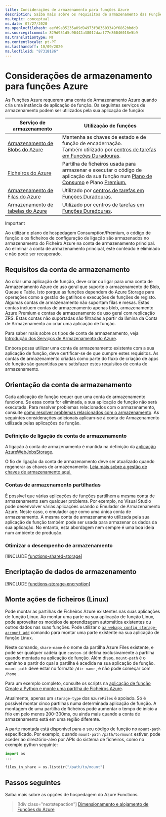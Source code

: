 ```yaml
---
title: Considerações de armazenamento para funções Azure
description: Saiba mais sobre os requisitos de armazenamento das Funções Azure e sobre a encriptação de dados armazenados.
ms.topic: conceptual
ms.date: 07/27/2020
ms.openlocfilehash: aefd9a35235a09d94973f383603349f6862bbdd9
ms.sourcegitcommit: 829d951d5c90442a38012daaf77e86046018e5b9
ms.translationtype: MT
ms.contentlocale: pt-PT
ms.lasthandoff: 10/09/2020
ms.locfileid: "87318186"
---
```

# <a name="storage-considerations-for-azure-functions"></a>Considerações de armazenamento para funções Azure

As Funções Azure requerem uma conta de Armazenamento Azure quando cria uma instância de aplicação de função. Os seguintes serviços de armazenamento podem ser utilizados pela sua aplicação de função:


|Serviço de armazenamento  | Utilização de funções  |
|---------|---------|
| [Armazenamento de Blobs do Azure](../storage/blobs/storage-blobs-introduction.md)     | Mantenha as chaves de estado e de função de encadernação.  <br/>Também utilizado por [centros de tarefas em Funções Duradouras](durable/durable-functions-task-hubs.md). |
| [Ficheiros do Azure](../storage/files/storage-files-introduction.md)  | Partilha de ficheiros usada para armazenar e executar o código de aplicação da sua função num [Plano de Consumo](functions-scale.md#consumption-plan) e Plano [Premium.](functions-scale.md#premium-plan) |
| [Armazenamento de Filas do Azure](../storage/queues/storage-queues-introduction.md)     | Utilizado por [centros de tarefas em Funções Duradouras](durable/durable-functions-task-hubs.md).   |
| [Armazenamento de tabelas do Azure](../storage/tables/table-storage-overview.md)  |  Utilizado por [centros de tarefas em Funções Duradouras](durable/durable-functions-task-hubs.md).       |

> [!IMPORTANT]
> Ao utilizar o plano de hospedagem Consumption/Premium, o código de função e os ficheiros de configuração de ligação são armazenados no armazenamento do Ficheiro Azure na conta de armazenamento principal. Ao eliminar a conta de armazenamento principal, este conteúdo é eliminado e não pode ser recuperado.

## <a name="storage-account-requirements"></a>Requisitos da conta de armazenamento

Ao criar uma aplicação de função, deve criar ou ligar para uma conta de Armazenamento Azure de uso geral que suporte o armazenamento de Blob, Queue e Table. Isto porque as funções dependem do Azure Storage para operações como a gestão de gatilhos e execuções de funções de registo. Algumas contas de armazenamento não suportam filas e mesas. Estas contas incluem contas de armazenamento apenas blob, armazenamento Azure Premium e contas de armazenamento de uso geral com replicação ZRS. Estas contas não suportadas são filtradas a partir da lâmina da Conta de Armazenamento ao criar uma aplicação de função.

Para saber mais sobre os tipos de conta de armazenamento, veja [Introdução dos Serviços de Armazenamento do Azure](../storage/common/storage-introduction.md#core-storage-services). 

Embora possa utilizar uma conta de armazenamento existente com a sua aplicação de função, deve certificar-se de que cumpre estes requisitos. As contas de armazenamento criadas como parte do fluxo de criação de apps de função são garantidas para satisfazer estes requisitos de conta de armazenamento.  

## <a name="storage-account-guidance"></a>Orientação da conta de armazenamento

Cada aplicação de função requer que uma conta de armazenamento funcione. Se essa conta for eliminada, a sua aplicação de função não será executada. Para resolver problemas relacionados com o armazenamento, consulte [como resolver problemas relacionados com o armazenamento](functions-recover-storage-account.md). As seguintes considerações adicionais aplicam-se à conta de Armazenamento utilizada pelas aplicações de função.

### <a name="storage-account-connection-setting"></a>Definição de ligação de conta de armazenamento

A ligação à conta de armazenamento é mantida na definição da [aplicação AzureWebJobsStorage](./functions-app-settings.md#azurewebjobsstorage). 

O fio de ligação da conta de armazenamento deve ser atualizado quando regenerar as chaves de armazenamento. [Leia mais sobre a gestão de chaves de armazenamento aqui.](../storage/common/storage-account-create.md)

### <a name="shared-storage-accounts"></a>Contas de armazenamento partilhadas

É possível que várias aplicações de funções partilhem a mesma conta de armazenamento sem qualquer problema. Por exemplo, no Visual Studio pode desenvolver várias aplicações usando o Emulador de Armazenamento Azure. Neste caso, o emulador age como uma única conta de armazenamento. A mesma conta de armazenamento utilizada pela sua aplicação de função também pode ser usada para armazenar os dados da sua aplicação. No entanto, esta abordagem nem sempre é uma boa ideia num ambiente de produção.

### <a name="optimize-storage-performance"></a>Otimizar o desempenho de armazenamento

[!INCLUDE [functions-shared-storage](../../includes/functions-shared-storage.md)]

## <a name="storage-data-encryption"></a>Encriptação de dados de armazenamento

[!INCLUDE [functions-storage-encryption](../../includes/functions-storage-encryption.md)]

## <a name="mount-file-shares-linux"></a>Monte ações de ficheiros (Linux)

Pode montar as partilhas de Ficheiros Azure existentes nas suas aplicações de função Linux. Ao montar uma parte na sua aplicação de função Linux, pode aproveitar os modelos de aprendizagem automática existentes ou outros dados nas suas funções. Pode utilizar o [`az webapp config storage-account add`](/cli/azure/webapp/config/storage-account#az-webapp-config-storage-account-add) comando para montar uma parte existente na sua aplicação de função Linux. 

Neste comando, `share-name` é o nome da partilha Azure Files existente, e pode ser qualquer cadeia que `custom-id` defina exclusivamente a partilha quando montada na aplicação de função. Além disso, `mount-path` é o caminho a partir do qual a partilha é acedida na sua aplicação de função. `mount-path` deve estar no formato `/dir-name` , e não pode começar com `/home` .

Para um exemplo completo, consulte os scripts na [aplicação de função Create a Python e monte uma partilha de Ficheiros Azure](scripts/functions-cli-mount-files-storage-linux.md). 

Atualmente, apenas um `storage-type` dos `AzureFiles` é apoiado. Só é possível montar cinco partilhas numa determinada aplicação de função. A montagem de uma partilha de ficheiros pode aumentar o tempo de início a frio em pelo menos 200-300ms, ou ainda mais quando a conta de armazenamento está em uma região diferente.

A parte montada está disponível para o seu código de função no `mount-path` especificado. Por exemplo, quando `mount-path` `/path/to/mount` estiver, pode aceder ao directório-alvo por APIs do sistema de ficheiros, como no exemplo python seguinte:

```python
import os
...

files_in_share = os.listdir("/path/to/mount")
```

## <a name="next-steps"></a>Passos seguintes

Saiba mais sobre as opções de hospedagem do Azure Functions.

> [!div class="nextstepaction"]
> [Dimensionamento e alojamento de Funções do Azure](functions-scale.md)
